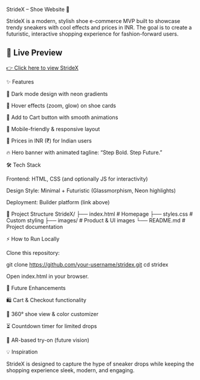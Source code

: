 StrideX – Shoe Website 👟

StrideX is a modern, stylish shoe e-commerce MVP built to showcase trendy sneakers with cool effects and prices in INR. The goal is to create a futuristic, interactive shopping experience for fashion-forward users.

## 🚀 Live Preview  
[👉 Click here to view StrideX](https://e645c6b10fac494ea70dc1db65f83fe5-main.projects.builder.my/)

✨ Features

🖤 Dark mode design with neon gradients

🎨 Hover effects (zoom, glow) on shoe cards

🛒 Add to Cart button with smooth animations

📱 Mobile-friendly & responsive layout

💸 Prices in INR (₹) for Indian users

🔥 Hero banner with animated tagline: “Step Bold. Step Future.”

🛠️ Tech Stack

Frontend: HTML, CSS (and optionally JS for interactivity)

Design Style: Minimal + Futuristic (Glassmorphism, Neon highlights)

Deployment: Builder platform (link above)

📂 Project Structure
StrideX/
 ├── index.html        # Homepage
 ├── styles.css        # Custom styling
 ├── images/           # Product & UI images
 └── README.md         # Project documentation

⚡ How to Run Locally

Clone this repository:

git clone https://github.com/your-username/stridex.git
cd stridex


Open index.html in your browser.

📌 Future Enhancements

🛍️ Cart & Checkout functionality

🎥 360° shoe view & color customizer

⏳ Countdown timer for limited drops

📱 AR-based try-on (future vision)

💡 Inspiration

StrideX is designed to capture the hype of sneaker drops while keeping the shopping experience sleek, modern, and engaging.
